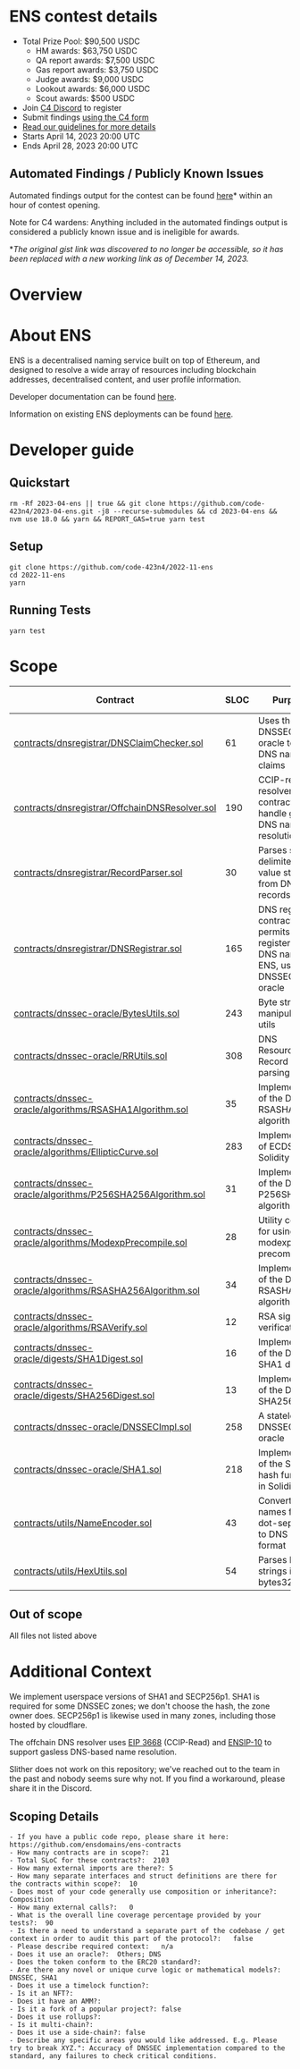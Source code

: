 # ENS contest details
- Total Prize Pool: $90,500 USDC 
  - HM awards: $63,750 USDC 
  - QA report awards: $7,500 USDC 
  - Gas report awards: $3,750 USDC 
  - Judge awards: $9,000 USDC 
  - Lookout awards: $6,000 USDC 
  - Scout awards: $500 USDC 
- Join [C4 Discord](https://discord.gg/code4rena) to register
- Submit findings [using the C4 form](https://code4rena.com/contests/2023-04-ens-contest/submit)
- [Read our guidelines for more details](https://docs.code4rena.com/roles/wardens)
- Starts April 14, 2023 20:00 UTC 
- Ends April 28, 2023 20:00 UTC 

## Automated Findings / Publicly Known Issues

Automated findings output for the contest can be found [here](https://gist.github.com/liveactionllama/6a852871036a324c234151ba02fa2377)\* within an hour of contest opening.

Note for C4 wardens: Anything included in the automated findings output is considered a publicly known issue and is ineligible for awards.

\**The original gist link was discovered to no longer be accessible, so it has been replaced with a new working link as of December 14, 2023.*

# Overview

# About ENS

ENS is a decentralised naming service built on top of Ethereum, and designed to resolve a wide array of resources including blockchain addresses, decentralised content, and user profile information.

Developer documentation can be found [here](https://docs.ens.domains/).

Information on existing ENS deployments can be found [here](https://docs.ens.domains/ens-deployments).

# Developer guide

## Quickstart

```
rm -Rf 2023-04-ens || true && git clone https://github.com/code-423n4/2023-04-ens.git -j8 --recurse-submodules && cd 2023-04-ens && nvm use 18.0 && yarn && REPORT_GAS=true yarn test
```

## Setup

```
git clone https://github.com/code-423n4/2022-11-ens
cd 2022-11-ens
yarn
```

## Running Tests

```
yarn test
```

# Scope

| Contract | SLOC | Purpose | Libraries used |  
| ----------- | ----------- | ----------- | ----------- |
| [contracts/dnsregistrar/DNSClaimChecker.sol](https://github.com/code-423n4/2023-04-ens/blob/main/contracts/dnsregistrar/DNSClaimChecker.sol) | 61 | Uses the DNSSEC oracle to verify DNS name claims | |
| [contracts/dnsregistrar/OffchainDNSResolver.sol](https://github.com/code-423n4/2023-04-ens/blob/main/contracts/dnsregistrar/OffchainDNSResolver.sol) | 190 | CCIP-read resolver contract to handle gasless DNS name resolution | [ERC165](https://github.com/OpenZeppelin/openzeppelin-contracts/blob/master/contracts/utils/introspection/ERC165.sol) |
| [contracts/dnsregistrar/RecordParser.sol](https://github.com/code-423n4/2023-04-ens/blob/main/contracts/dnsregistrar/RecordParser.sol) | 30 | Parses space delimited key-value strings from DNS TXT records | |
| [contracts/dnsregistrar/DNSRegistrar.sol](https://github.com/code-423n4/2023-04-ens/blob/main/contracts/dnsregistrar/DNSRegistrar.sol) | 165 | DNS registrar contract; permits registering DNS names in ENS, using the DNSSEC oracle | [ERC165](https://github.com/OpenZeppelin/openzeppelin-contracts/blob/master/contracts/utils/introspection/ERC165.sol) |
| [contracts/dnssec-oracle/BytesUtils.sol](https://github.com/code-423n4/2023-04-ens/blob/main/contracts/dnssec-oracle/BytesUtils.sol) | 243 | Byte string manipulation utils | |
| [contracts/dnssec-oracle/RRUtils.sol](https://github.com/code-423n4/2023-04-ens/blob/main/contracts/dnssec-oracle/RRUtils.sol) | 308 | DNS Resource-Record (RR) parsing utils | |
| [contracts/dnssec-oracle/algorithms/RSASHA1Algorithm.sol](https://github.com/code-423n4/2023-04-ens/blob/main/contracts/dnssec-oracle/algorithms/RSASHA1Algorithm.sol) | 35 | Implementation of the DNSSEC RSASHA1 algorithm | |
| [contracts/dnssec-oracle/algorithms/EllipticCurve.sol](https://github.com/code-423n4/2023-04-ens/blob/main/contracts/dnssec-oracle/algorithms/EllipticCurve.sol) | 283 | Implementation of ECDSA in Solidity | |
| [contracts/dnssec-oracle/algorithms/P256SHA256Algorithm.sol](https://github.com/code-423n4/2023-04-ens/blob/main/contracts/dnssec-oracle/algorithms/P256SHA256Algorithm.sol) | 31 | Implementation of the DNSSEC P256SHA256 algorithm | |
| [contracts/dnssec-oracle/algorithms/ModexpPrecompile.sol](https://github.com/code-423n4/2023-04-ens/blob/main/contracts/dnssec-oracle/algorithms/ModexpPrecompile.sol) | 28 | Utility contract for using the modexp/RSA precompile | |
| [contracts/dnssec-oracle/algorithms/RSASHA256Algorithm.sol](https://github.com/code-423n4/2023-04-ens/blob/main/contracts/dnssec-oracle/algorithms/RSASHA256Algorithm.sol) | 34 | Implementation of the DNSSEC RSASHA256 algorithm | |
| [contracts/dnssec-oracle/algorithms/RSAVerify.sol](https://github.com/code-423n4/2023-04-ens/blob/main/contracts/dnssec-oracle/algorithms/RSAVerify.sol) | 12 | RSA signature verification | |
| [contracts/dnssec-oracle/digests/SHA1Digest.sol](https://github.com/code-423n4/2023-04-ens/blob/main/contracts/dnssec-oracle/digests/SHA1Digest.sol) | 16 | Implementation of the DNSSEC SHA1 digest | |
| [contracts/dnssec-oracle/digests/SHA256Digest.sol](https://github.com/code-423n4/2023-04-ens/blob/main/contracts/dnssec-oracle/digests/SHA256Digest.sol) | 13 | Implementation of the DNSSEC SHA256 digest | |
| [contracts/dnssec-oracle/DNSSECImpl.sol](https://github.com/code-423n4/2023-04-ens/blob/main/contracts/dnssec-oracle/DNSSECImpl.sol) | 258 | A stateless DNSSEC oracle | |
| [contracts/dnssec-oracle/SHA1.sol](https://github.com/code-423n4/2023-04-ens/blob/main/contracts/dnssec-oracle/SHA1.sol) | 218 | Implementation of the SHA1 hash function in Solidity | |
| [contracts/utils/NameEncoder.sol](https://github.com/code-423n4/2023-04-ens/blob/main/contracts/utils/NameEncoder.sol) | 43 | Converts names from dot-separated to DNS binary format | |
| [contracts/utils/HexUtils.sol](https://github.com/code-423n4/2023-04-ens/blob/main/contracts/utils/HexUtils.sol) | 54 | Parses hex strings into bytes32 | |

## Out of scope

All files not listed above

# Additional Context

We implement userspace versions of SHA1 and SECP256p1. SHA1 is required for some DNSSEC zones; we don't choose the hash, the zone owner does. SECP256p1 is likewise used in many zones, including those hosted by cloudflare. 

The offchain DNS resolver uses [EIP 3668](https://eips.ethereum.org/EIPS/eip-3668) (CCIP-Read) and [ENSIP-10](https://docs.ens.domains/ens-improvement-proposals/ensip-10-wildcard-resolution) to support gasless DNS-based name resolution.

Slither does not work on this repository; we've reached out to the team in the past and nobody seems sure why not. If you find a workaround, please share it in the Discord.

## Scoping Details 
```
- If you have a public code repo, please share it here:  https://github.com/ensdomains/ens-contracts
- How many contracts are in scope?:   21
- Total SLoC for these contracts?:  2103
- How many external imports are there?: 5 
- How many separate interfaces and struct definitions are there for the contracts within scope?:  10
- Does most of your code generally use composition or inheritance?:   Composition
- How many external calls?:   0
- What is the overall line coverage percentage provided by your tests?:  90
- Is there a need to understand a separate part of the codebase / get context in order to audit this part of the protocol?:   false
- Please describe required context:   n/a
- Does it use an oracle?:  Others; DNS
- Does the token conform to the ERC20 standard?:  
- Are there any novel or unique curve logic or mathematical models?: DNSSEC, SHA1
- Does it use a timelock function?:  
- Is it an NFT?: 
- Does it have an AMM?:   
- Is it a fork of a popular project?: false  
- Does it use rollups?:   
- Is it multi-chain?:  
- Does it use a side-chain?: false
- Describe any specific areas you would like addressed. E.g. Please try to break XYZ.": Accuracy of DNSSEC implementation compared to the standard, any failures to check critical conditions.
```
